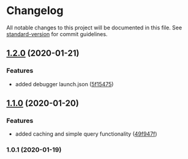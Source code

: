 # Changelog

All notable changes to this project will be documented in this file. See [standard-version](https://github.com/conventional-changelog/standard-version) for commit guidelines.

## [1.2.0](https://github.com/manablox/manablox-service-mongodb/compare/v1.1.0...v1.2.0) (2020-01-21)


### Features

* added debugger launch.json ([5f15475](https://github.com/manablox/manablox-service-mongodb/commit/5f15475b33af6d38ddfdeed4177fcba2efa42da9))

## [1.1.0](https://github.com/manablox/manablox-service-mongodb/compare/v1.0.1...v1.1.0) (2020-01-20)


### Features

* added caching and simple query functionality ([49f947f](https://github.com/manablox/manablox-service-mongodb/commit/49f947f1310dbb3a3b1ceea49fee761336be46b3))

### 1.0.1 (2020-01-19)
